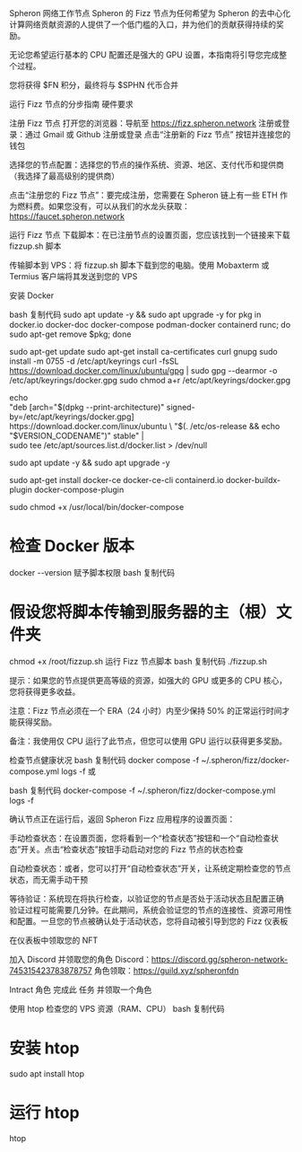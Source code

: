 Spheron 网络工作节点
Spheron 的 Fizz 节点为任何希望为 Spheron 的去中心化计算网络贡献资源的人提供了一个低门槛的入口，并为他们的贡献获得持续的奖励。

无论您希望运行基本的 CPU 配置还是强大的 GPU 设置，本指南将引导您完成整个过程。

您将获得 $FN 积分，最终将与 $SPHN 代币合并

运行 Fizz 节点的分步指南
硬件要求


注册 Fizz 节点
打开您的浏览器：导航至 https://fizz.spheron.network
注册或登录：通过 Gmail 或 Github 注册或登录
点击“注册新的 Fizz 节点” 按钮并连接您的钱包


选择您的节点配置：选择您的节点的操作系统、资源、地区、支付代币和提供商（我选择了最高级别的提供商）


点击“注册您的 Fizz 节点”：要完成注册，您需要在 Spheron 链上有一些 ETH 作为燃料费。如果您没有，可以从我们的水龙头获取：https://faucet.spheron.network


运行 Fizz 节点
下载脚本：在已注册节点的设置页面，您应该找到一个链接来下载 fizzup.sh 脚本


传输脚本到 VPS：将 fizzup.sh 脚本下载到您的电脑。使用 Mobaxterm 或 Termius 客户端将其发送到您的 VPS

安装 Docker

bash
复制代码
sudo apt update -y && sudo apt upgrade -y
for pkg in docker.io docker-doc docker-compose podman-docker containerd runc; do sudo apt-get remove $pkg; done

sudo apt-get update
sudo apt-get install ca-certificates curl gnupg
sudo install -m 0755 -d /etc/apt/keyrings
curl -fsSL https://download.docker.com/linux/ubuntu/gpg | sudo gpg --dearmor -o /etc/apt/keyrings/docker.gpg
sudo chmod a+r /etc/apt/keyrings/docker.gpg

echo \
  "deb [arch="$(dpkg --print-architecture)" signed-by=/etc/apt/keyrings/docker.gpg] https://download.docker.com/linux/ubuntu \
  "$(. /etc/os-release && echo "$VERSION_CODENAME")" stable" | \
  sudo tee /etc/apt/sources.list.d/docker.list > /dev/null

sudo apt update -y && sudo apt upgrade -y

sudo apt-get install docker-ce docker-ce-cli containerd.io docker-buildx-plugin docker-compose-plugin

sudo chmod +x /usr/local/bin/docker-compose

# 检查 Docker 版本
docker --version
赋予脚本权限
bash
复制代码
# 假设您将脚本传输到服务器的主（根）文件夹
chmod +x /root/fizzup.sh
运行 Fizz 节点脚本
bash
复制代码
./fizzup.sh


提示：如果您的节点提供更高等级的资源，如强大的 GPU 或更多的 CPU 核心，您将获得更多收益。

注意：Fizz 节点必须在一个 ERA（24 小时）内至少保持 50% 的正常运行时间才能获得奖励。

备注：我使用仅 CPU 运行了此节点，但您可以使用 GPU 运行以获得更多奖励。

检查节点健康状况
bash
复制代码
docker compose -f ~/.spheron/fizz/docker-compose.yml logs -f
或

bash
复制代码
docker-compose -f ~/.spheron/fizz/docker-compose.yml logs -f


确认节点正在运行后，返回 Spheron Fizz 应用程序的设置页面：

手动检查状态：在设置页面，您将看到一个“检查状态”按钮和一个“自动检查状态”开关。点击“检查状态”按钮手动启动对您的 Fizz 节点的状态检查

自动检查状态：或者，您可以打开“自动检查状态”开关，让系统定期检查您的节点状态，而无需手动干预



等待验证：系统现在将执行检查，以验证您的节点是否处于活动状态且配置正确
验证过程可能需要几分钟。在此期间，系统会验证您的节点的连接性、资源可用性和配置。一旦您的节点被确认处于活动状态，您将自动被引导到您的 Fizz 仪表板



在仪表板中领取您的 NFT


加入 Discord 并领取您的角色
Discord：https://discord.gg/spheron-network-745315423783878757
角色领取：https://guild.xyz/spheronfdn


Intract 角色
完成此 任务 并领取一个角色

使用 htop 检查您的 VPS 资源（RAM、CPU）
bash
复制代码
# 安装 htop
sudo apt install htop

# 运行 htop
htop
